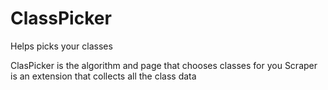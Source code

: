 # ClassPicker
Helps picks your classes

ClasPicker is the algorithm and page that chooses classes for you
Scraper is an extension that collects all the class data
